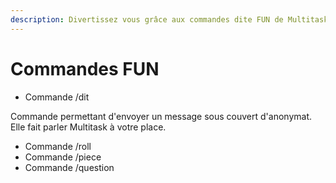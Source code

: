 ```yaml
---
description: Divertissez vous grâce aux commandes dite FUN de MultitaskBOT
---
```


# Commandes FUN

* Commande /dit

Commande permettant d'envoyer un message sous couvert d'anonymat. Elle fait parler Multitask à votre place.

* Commande /roll
* Commande /piece
* Commande /question

